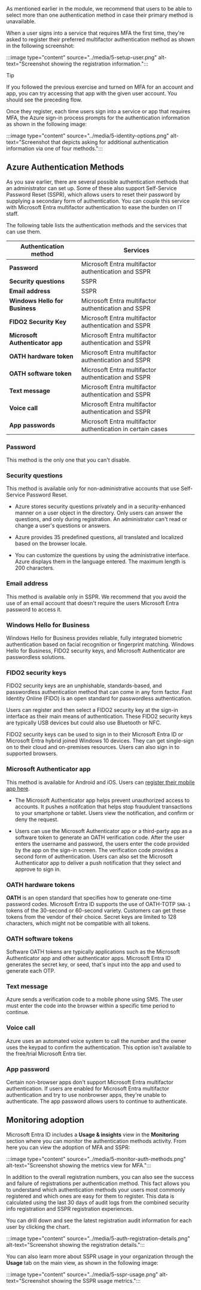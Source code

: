 As mentioned earlier in the module, we recommend that users to be able to select more than one authentication method in case their primary method is unavailable.

When a user signs into a service that requires MFA the first time, they're asked to register their preferred multifactor authentication method as shown in the following screenshot:

:::image type="content" source="../media/5-setup-user.png" alt-text="Screenshot showing the registration information.":::

> [!TIP]
> If you followed the previous exercise and turned on MFA for an account and app, you can try accessing that app with the given user account. You should see the preceding flow.

Once they register, each time users sign into a service or app that requires MFA, the Azure sign-in process prompts for the authentication information as shown in the following image:

:::image type="content" source="../media/5-identity-options.png" alt-text="Screenshot that depicts asking for additional authentication information via one of four methods.":::

## Azure Authentication Methods

As you saw earlier, there are several possible authentication methods that an administrator can set up. Some of these also support Self-Service Password Reset (SSPR), which allows users to reset their password by supplying a secondary form of authentication. You can couple this service with Microsoft Entra multifactor authentication to ease the burden on IT staff.

The following table lists the authentication methods and the services that can use them.

| Authentication method   | Services    |
|-------------------------|-------------|
| **Password**            | Microsoft Entra multifactor authentication and SSPR |
| **Security questions**  | SSPR |
| **Email address**       | SSPR |
| **Windows Hello for Business** |Microsoft Entra multifactor authentication and SSPR |
| **FIDO2 Security Key**  |Microsoft Entra multifactor authentication and SSPR |
| **Microsoft Authenticator app** |Microsoft Entra multifactor authentication and SSPR |
| **OATH hardware token** | Microsoft Entra multifactor authentication and SSPR |
| **OATH software token** | Microsoft Entra multifactor authentication and SSPR |
| **Text message**        | Microsoft Entra multifactor authentication and SSPR |
| **Voice call**          | Microsoft Entra multifactor authentication and SSPR |
| **App passwords**       | Microsoft Entra multifactor authentication in certain cases |

### Password

This method is the only one that you can't disable.

### Security questions

This method is available only for non-administrative accounts that use Self-Service Password Reset.

* Azure stores security questions privately and in a security-enhanced manner on a user object in the directory. Only users can answer the questions, and only during registration. An administrator can't read or change a user's questions or answers.

* Azure provides 35 predefined questions, all translated and localized based on the browser locale.

* You can customize the questions by using the administrative interface. Azure displays them in the language entered. The maximum length is 200 characters.

### Email address

This method is available only in SSPR. We recommend that you avoid the use of an email account that doesn't require the users Microsoft Entra password to access it.

### Windows Hello for Business

Windows Hello for Business provides reliable, fully integrated biometric authentication based on facial recognition or fingerprint matching. Windows Hello for Business, FIDO2 security keys, and Microsoft Authenticator are passwordless solutions.

### FIDO2 security keys

FIDO2 security keys are an unphishable, standards-based, and passwordless authentication method that can come in any form factor. Fast Identity Online (FIDO) is an open standard for passwordless authentication.

Users can register and then select a FIDO2 security key at the sign-in interface as their main means of authentication. These FIDO2 security keys are typically USB devices but could also use Bluetooth or NFC.

FIDO2 security keys can be used to sign in to their Microsoft Entra ID or Microsoft Entra hybrid joined Windows 10 devices. They can get single-sign on to their cloud and on-premises resources. Users can also sign in to supported browsers.

### Microsoft Authenticator app

This method is available for Android and iOS. Users can [register their mobile app here](https://aka.ms/mfasetup).

* The Microsoft Authenticator app helps prevent unauthorized access to accounts. It pushes a notifcation that helps stop fraudulent transactions to your smartphone or tablet. Users view the notification, and confirm or deny the request.

* Users can use the Microsoft Authenticator app or a third-party app as a software token to generate an OATH verification code. After the user enters the username and password, the users enter the code provided by the app on the sign-in screen. The verification code provides a second form of authentication. Users can also set the Microsoft Authenticator app to deliver a push notification that they select and approve to sign in.

### OATH hardware tokens

**OATH** is an open standard that specifies how to generate one-time password codes. Microsoft Entra ID supports the use of OATH-TOTP `SHA-1` tokens of the 30-second or 60-second variety. Customers can get these tokens from the vendor of their choice. Secret keys are limited to 128 characters, which might not be compatible with all tokens.

### OATH software tokens

Software OATH tokens are typically applications such as the Microsoft Authenticator app and other authenticator apps. Microsoft Entra ID generates the secret key, or seed, that's input into the app and used to generate each OTP.

### Text message

Azure sends a verification code to a mobile phone using SMS. The user must enter the code into the browser within a specific time period to continue.

### Voice call

Azure uses an automated voice system to call the number and the owner uses the keypad to confirm the authentication. This option isn't available to the free/trial Microsoft Entra tier.

### App password

Certain non-browser apps don't support Microsoft Entra multifactor authentication. If users are enabled for Microsoft Entra multifactor authentication and try to use nonbrowser apps, they're unable to authenticate. The app password allows users to continue to authenticate.

## Monitoring adoption

Microsoft Entra ID includes a **Usage & insights** view in the **Monitoring** section where you can monitor the authentication methods activity. From here you can view the adoption of MFA and SSPR:

:::image type="content" source="../media/5-monitor-auth-methods.png" alt-text="Screenshot showing the metrics view for MFA.":::

In addition to the overall registration numbers, you can also see the success and failure of registrations per authentication method. This fact allows you to understand which authentication methods your users most commonly registered and which ones are easy for them to register. This data is calculated using the last 30 days of audit logs from the combined security info registration and SSPR registration experiences.

You can drill down and see the latest registration audit information for each user by clicking the chart.

:::image type="content" source="../media/5-auth-registration-details.png" alt-text="Screenshot showing the registration details.":::

You can also learn more about SSPR usage in your organization through the **Usage** tab on the main view, as shown in the following image:

:::image type="content" source="../media/5-sspr-usage.png" alt-text="Screenshot showing the SSPR usage metrics.":::
